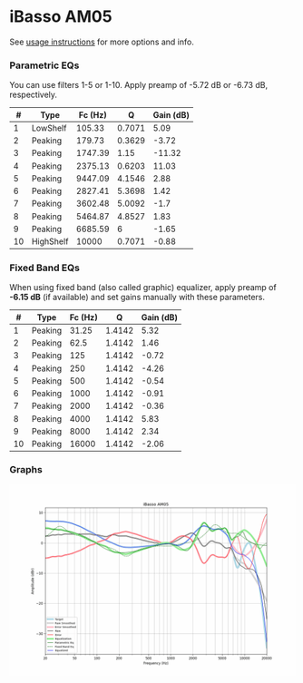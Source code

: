 # iBasso AM05
See [usage instructions](https://github.com/jaakkopasanen/AutoEq#usage) for more options and info.

### Parametric EQs
You can use filters 1-5 or 1-10. Apply preamp of -5.72 dB or -6.73 dB, respectively.

|   # | Type      |   Fc (Hz) |      Q |   Gain (dB) |
|-----|-----------|-----------|--------|-------------|
|   1 | LowShelf  |    105.33 | 0.7071 |        5.09 |
|   2 | Peaking   |    179.73 | 0.3629 |       -3.72 |
|   3 | Peaking   |   1747.39 | 1.15   |      -11.32 |
|   4 | Peaking   |   2375.13 | 0.6203 |       11.03 |
|   5 | Peaking   |   9447.09 | 4.1546 |        2.88 |
|   6 | Peaking   |   2827.41 | 5.3698 |        1.42 |
|   7 | Peaking   |   3602.48 | 5.0092 |       -1.7  |
|   8 | Peaking   |   5464.87 | 4.8527 |        1.83 |
|   9 | Peaking   |   6685.59 | 6      |       -1.65 |
|  10 | HighShelf |  10000    | 0.7071 |       -0.88 |

### Fixed Band EQs
When using fixed band (also called graphic) equalizer, apply preamp of **-6.15 dB** (if available) and set gains manually with these parameters.

|   # | Type    |   Fc (Hz) |      Q |   Gain (dB) |
|-----|---------|-----------|--------|-------------|
|   1 | Peaking |     31.25 | 1.4142 |        5.32 |
|   2 | Peaking |     62.5  | 1.4142 |        1.46 |
|   3 | Peaking |    125    | 1.4142 |       -0.72 |
|   4 | Peaking |    250    | 1.4142 |       -4.26 |
|   5 | Peaking |    500    | 1.4142 |       -0.54 |
|   6 | Peaking |   1000    | 1.4142 |       -0.91 |
|   7 | Peaking |   2000    | 1.4142 |       -0.36 |
|   8 | Peaking |   4000    | 1.4142 |        5.83 |
|   9 | Peaking |   8000    | 1.4142 |        2.34 |
|  10 | Peaking |  16000    | 1.4142 |       -2.06 |

### Graphs
![](./iBasso%20AM05.png)
